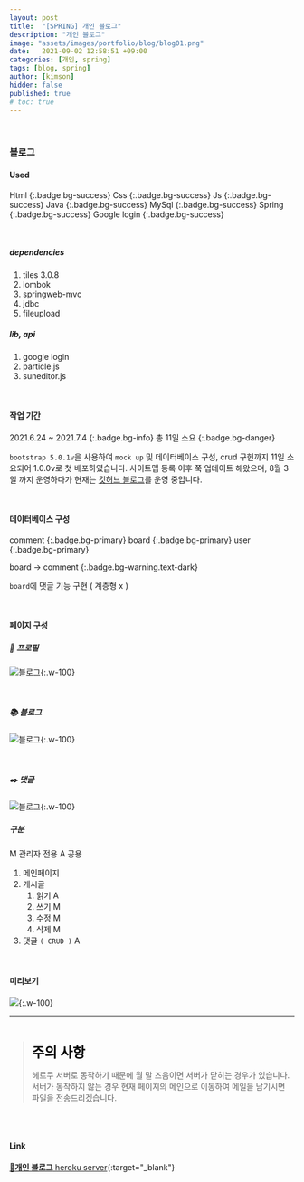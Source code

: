 ```yaml
---
layout: post
title:  "[SPRING] 개인 블로그"
description: "개인 블로그"
image: "assets/images/portfolio/blog/blog01.png"
date:   2021-09-02 12:58:51 +09:00
categories: [개인, spring]
tags: [blog, spring]
author: [kimson]
hidden: false
published: true
# toc: true
---
```

<br>

### 블로그

#### Used

Html
{:.badge.bg-success}
Css
{:.badge.bg-success}
Js
{:.badge.bg-success}
Java
{:.badge.bg-success}
MySql
{:.badge.bg-success}
Spring
{:.badge.bg-success}
Google login
{:.badge.bg-success}

<br>

##### dependencies

1. tiles 3.0.8
2. lombok
3. springweb-mvc
4. jdbc
5. fileupload

##### lib, api

1. google login
2. particle.js
3. suneditor.js

<br>

#### 작업 기간

<span>2021.6.24 ~ 2021.7.4</span>
{:.badge.bg-info}
총 11일 소요
{:.badge.bg-danger}

`bootstrap 5.0.1v`을 사용하여 `mock up` 및 데이터베이스 구성, crud 구현까지 11일 소요되어 1.0.0v로 첫 배포하였습니다. 사이트맵 등록 이후 쭉 업데이트 해왔으며, 8월 3일 까지 운영하다가 현재는 [깃허브 블로그](https://kkn1125.github.io/)를 운영 중입니다.

<br>

#### 데이터베이스 구성

comment
{:.badge.bg-primary}
board
{:.badge.bg-primary}
user
{:.badge.bg-primary}

<div></div>

board -> comment
{:.badge.bg-warning.text-dark}

`board`에 댓글 기능 구현 ( 계층형 x )

<div></div>

<br>

#### 페이지 구성

##### 📑 프로필

![블로그]({{site.baseurl}}assets/images/portfolio/blog/blog02.png){:.w-100}

<br>

##### 📚 블로그

![블로그]({{site.baseurl}}assets/images/portfolio/blog/blog03.png){:.w-100}

<br>

##### ✒️ 댓글

![블로그]({{site.baseurl}}assets/images/portfolio/blog/blog04.png){:.w-100}

##### 구분

<div class="mb-3">

<span class="badge bg-danger">
M
</span>
관리자 전용

<span class="badge bg-primary">
A
</span>
공용

</div>

1. 메인페이지
2. 게시글 
   1. 읽기 <span class="badge bg-primary">A</span>
   2. 쓰기 <span class="badge bg-danger">M</span>
   3. 수정 <span class="badge bg-danger">M</span>
   4. 삭제 <span class="badge bg-danger">M</span>
3. 댓글 `( CRUD )` <span class="badge bg-primary">A</span>

<br>

#### 미리보기

![]({{site.baseurl}}assets/images/portfolio/blog/mockup01.png){:.w-100}

-----

<br>

> <span style="font-size: 1.5rem; font-weight: 700; color: black;">주의 사항</span>
> 
> 헤로쿠 서버로 동작하기 때문에 월 말 즈음이면 서버가 닫히는 경우가 있습니다. 서버가 동작하지 않는 경우 현재 페이지의 메인으로 이동하여 메일을 남기시면 파일을 전송드리겠습니다.

<br>
<br>

#### Link

[📗**개인 블로그** heroku server][blog]{:target="_blank"}

[blog]: https://devkimson.herokuapp.com/home
